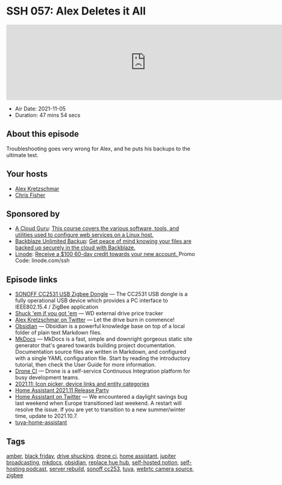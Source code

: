 # SSH 057: Alex Deletes it All

<iframe src="https://player.fireside.fm/v2/dUlrHQih+IQuaLNna?theme=dark" width="740" height="200" frameborder="0" scrolling="no"></iframe>

* Air Date: 2021-11-05
* Duration: 47 mins 54 secs

## About this episode

Troubleshooting goes very wrong for Alex, and he puts his backups to the ultimate test.

## Your hosts
* [Alex Kretzschmar](https://selfhosted.show/hosts/alexktz)
* [Chris Fisher](https://selfhosted.show/hosts/chrislas)

## Sponsored by

  * [A Cloud Guru](https://learn.acloud.guru/course/21d201a8-1ec5-4076-bd74-8836d87cb9f1/overview/?utm_source=jupiter&utm_medium=cpc): [This course covers the various software, tools, and utilities used to configure web services on a Linux host.](https://learn.acloud.guru/course/21d201a8-1ec5-4076-bd74-8836d87cb9f1/overview/?utm_source=jupiter&utm_medium=cpc)
  * [Backblaze Unlimited Backup](https://www.backblaze.com/ssh): [Get peace of mind knowing your files are backed up securely in the cloud with Backblaze.](https://www.backblaze.com/ssh)
  * [Linode](https://linode.com/ssh): [Receive a $100 60-day credit towards your new account. ](https://linode.com/ssh) Promo Code: linode.com/ssh



## Episode links

  * [SONOFF CC2531 USB Zigbee Dongle](https://itead.cc/product/cc2531-usb-dongle/ "SONOFF CC2531 USB Zigbee Dongle") — The CC2531 USB dongle is a fully operational USB device which provides a PC interface to IEEE802.15.4 / ZigBee application
  * [Shuck 'em if you got 'em](https://shucks.top/ "Shuck 'em if you got 'em") — WD external drive price tracker
  * [Alex Kretzschmar on Twitter](https://twitter.com/IronicBadger/status/1455541800228343819 "Alex Kretzschmar on Twitter") — Let the drive burn in commence!
  * [Obsidian](https://obsidian.md/ "Obsidian") — Obsidian is a powerful knowledge base on top of a local folder of plain text Markdown files.
  * [MkDocs](https://www.mkdocs.org/ "MkDocs") — MkDocs is a fast, simple and downright gorgeous static site generator that's geared towards building project documentation. Documentation source files are written in Markdown, and configured with a single YAML configuration file. Start by reading the introductory tutorial, then check the User Guide for more information.
  * [Drone CI](https://www.drone.io/ "Drone CI") — Drone is a self-service Continuous Integration platform for busy development teams.
  * [2021.11: Icon picker, device links and entity categories](https://www.home-assistant.io/blog/2021/11/03/release-202111/ "2021.11: Icon picker, device links and entity categories")
  * [Home Assistant 2021.11 Release Party](https://www.youtube.com/watch?v=Ofy4fnnXg-U "Home Assistant 2021.11 Release Party")
  * [Home Assistant on Twitter](https://twitter.com/home_assistant/status/1455381542784552961 "Home Assistant on Twitter") — We encountered a daylight savings bug last weekend when Europe transitioned last weekend. A restart will resolve the issue. If you are yet to transition to a new summer/winter time, update to 2021.10.7.
  * [tuya-home-assistant](https://github.com/tuya/tuya-home-assistant/pulls?q=is%3Apr+is%3Aclosed "tuya-home-assistant")



## Tags

[amber](https://selfhosted.show/tags/amber), [black friday](https://selfhosted.show/tags/black%20friday), [drive shucking](https://selfhosted.show/tags/drive%20shucking), [drone ci](https://selfhosted.show/tags/drone%20ci), [home assistant](https://selfhosted.show/tags/home%20assistant), [jupiter broadcasting](https://selfhosted.show/tags/jupiter%20broadcasting), [mkdocs](https://selfhosted.show/tags/mkdocs), [obsidian](https://selfhosted.show/tags/obsidian), [replace hue hub](https://selfhosted.show/tags/replace%20hue%20hub), [self-hosted notion](https://selfhosted.show/tags/self-hosted%20notion), [self-hosting podcast](https://selfhosted.show/tags/self-hosting%20podcast), [server rebuild](https://selfhosted.show/tags/server%20rebuild), [sonoff cc253](https://selfhosted.show/tags/sonoff%20cc253), [tuya](https://selfhosted.show/tags/tuya), [webrtc camera source](https://selfhosted.show/tags/webrtc%20camera%20source), [zigbee](https://selfhosted.show/tags/zigbee)